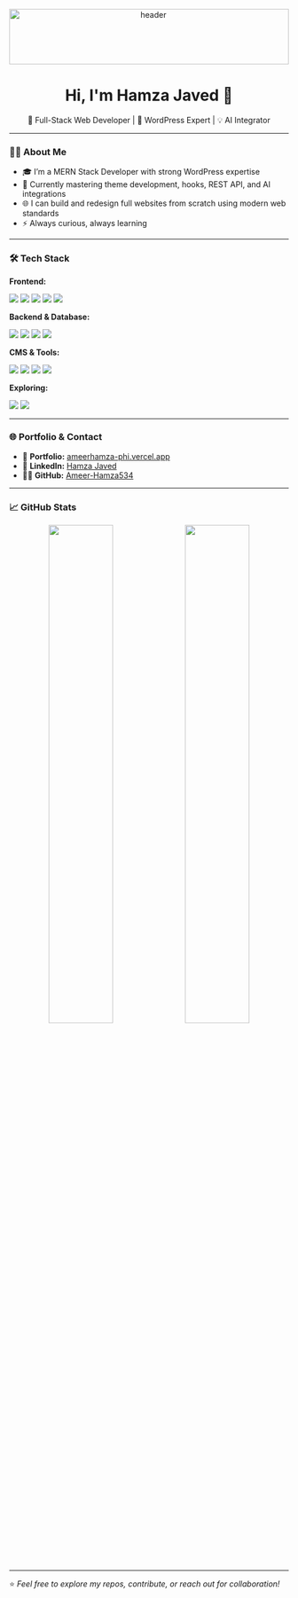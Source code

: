 <!-- Animated Header Banner -->
<p align="center">
  <img src="https://camo.githubusercontent.com/a10d0204a0f00843b32db18408919d4e65b66fcff54f8d13b4ef5085359fa56c/68747470733a2f2f6d656469612e67697068792e636f6d2f6d656469612f6c3049796f793556676c5236514b4a69772f67697068792e676966" alt="header" style="width: 100%; height: 100px; display: inline-block;" />
</p>

<h1 align="center">Hi, I'm Hamza Javed 👋</h1>
<p align="center">
  🚀 Full-Stack Web Developer | 🎯 WordPress Expert | 💡 AI Integrator
</p>

---

### 🧑‍💻 About Me

- 🎓 I’m a MERN Stack Developer with strong WordPress expertise
- 🧠 Currently mastering theme development, hooks, REST API, and AI integrations
- 🌐 I can build and redesign full websites from scratch using modern web standards
- ⚡ Always curious, always learning

---

### 🛠️ Tech Stack

**Frontend:**
<p>
  <img src="https://img.shields.io/badge/HTML5-E34F26?style=for-the-badge&logo=html5&logoColor=fff" />
  <img src="https://img.shields.io/badge/CSS3-1572B6?style=for-the-badge&logo=css3&logoColor=fff" />
  <img src="https://img.shields.io/badge/Bootstrap-7952B3?style=for-the-badge&logo=bootstrap&logoColor=fff" />
  <img src="https://img.shields.io/badge/JavaScript-F7DF1E?style=for-the-badge&logo=javascript&logoColor=000" />
  <img src="https://img.shields.io/badge/React-61DAFB?style=for-the-badge&logo=react&logoColor=000" />
</p>

**Backend & Database:**
<p>
  <img src="https://img.shields.io/badge/Node.js-339933?style=for-the-badge&logo=nodedotjs&logoColor=fff" />
  <img src="https://img.shields.io/badge/Express.js-000000?style=for-the-badge&logo=express&logoColor=fff" />
  <img src="https://img.shields.io/badge/MongoDB-47A248?style=for-the-badge&logo=mongodb&logoColor=fff" />
  <img src="https://img.shields.io/badge/MySQL-00758F?style=for-the-badge&logo=mysql&logoColor=fff" />
</p>

**CMS & Tools:**
<p>
  <img src="https://img.shields.io/badge/WordPress-21759B?style=for-the-badge&logo=wordpress&logoColor=fff" />
  <img src="https://img.shields.io/badge/WooCommerce-96588A?style=for-the-badge&logo=woocommerce&logoColor=fff" />
  <img src="https://img.shields.io/badge/GitHub-181717?style=for-the-badge&logo=github&logoColor=fff" />
  <img src="https://img.shields.io/badge/VS Code-007ACC?style=for-the-badge&logo=visual-studio-code&logoColor=fff" />
</p>

**Exploring:**
<p>
  <img src="https://img.shields.io/badge/OpenAI-412991?style=for-the-badge&logo=openai&logoColor=fff" />
  <img src="https://img.shields.io/badge/ChatGPT-10a37f?style=for-the-badge&logo=openai&logoColor=fff" />
</p>

---

### 🌐 Portfolio & Contact

- 📂 **Portfolio:** [ameerhamza-phi.vercel.app](https://ameerhamza-phi.vercel.app/)
- 💼 **LinkedIn:** [Hamza Javed](https://www.linkedin.com/in/hamza-javed-b4a479349/)
- 🧑‍💻 **GitHub:** [Ameer-Hamza534](https://github.com/Ameer-Hamza534)

---

### 📈 GitHub Stats

<p align="center">
  <img src="https://github-readme-stats.vercel.app/api?username=Ameer-Hamza534&show_icons=true&theme=github_dark&hide_border=true" width="48%" />
  <img src="https://github-readme-stats.vercel.app/api/top-langs/?username=Ameer-Hamza534&layout=compact&theme=github_dark&hide_border=true" width="48%" />
</p>

---

⭐ *Feel free to explore my repos, contribute, or reach out for collaboration!*
